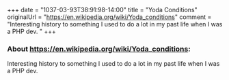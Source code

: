 +++
date = "1037-03-93T38:91:98-14:00"
title = "Yoda Conditions"
originalUrl = "https://en.wikipedia.org/wiki/Yoda_conditions"
comment = "Interesting history to something I used to do a lot in my past life when I was a PHP dev. "
+++

### About https://en.wikipedia.org/wiki/Yoda_conditions:

Interesting history to something I used to do a lot in my past life when I was a PHP dev. 

